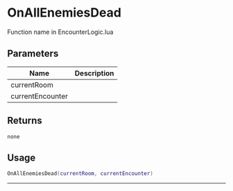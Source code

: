# OnAllEnemiesDead

Function name in EncounterLogic.lua

## Parameters

| Name             | Description |
| ---------------- | ----------- |
| currentRoom      |             |
| currentEncounter |             |

## Returns

`none`

## Usage

```lua
OnAllEnemiesDead(currentRoom, currentEncounter)
```

---
